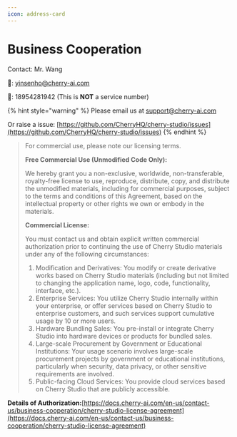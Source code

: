 ```yaml
---
icon: address-card
---
```


# Business Cooperation

Contact: Mr. Wang

📮: yinsenho@cherry-ai.com

📱: 18954281942 (This is **NOT** a service number)

{% hint style="warning" %}
Please email us at support@cherry-ai.com

Or raise a issue: [https://github.com/CherryHQ/cherry-studio/issues](https://github.com/CherryHQ/cherry-studio/issues)
{% endhint %}

> For commercial use, please note our licensing terms.
>
> **Free Commercial Use (Unmodified Code Only):**
>
> We hereby grant you a non-exclusive, worldwide, non-transferable, royalty-free license to use, reproduce, distribute, copy, and distribute the unmodified materials, including for commercial purposes, subject to the terms and conditions of this Agreement, based on the intellectual property or other rights we own or embody in the materials.
>
> **Commercial License:**
>
> You must contact us and obtain explicit written commercial authorization prior to continuing the use of Cherry Studio materials under any of the following circumstances:
>
> 1. Modification and Derivatives: You modify or create derivative works based on Cherry Studio materials (including but not limited to changing the application name, logo, code, functionality, interface, etc.).
> 2. Enterprise Services: You utilize Cherry Studio internally within your enterprise, or offer services based on Cherry Studio to enterprise customers, and such services support cumulative usage by 10 or more users.
> 3. Hardware Bundling Sales: You pre-install or integrate Cherry Studio into hardware devices or products for bundled sales.
> 4. Large-scale Procurement by Government or Educational Institutions: Your usage scenario involves large-scale procurement projects by government or educational institutions, particularly when security, data privacy, or other sensitive requirements are involved.
> 5. Public-facing Cloud Services: You provide cloud services based on Cherry Studio that are publicly accessible.

**Details of Authorization:**[https://docs.cherry-ai.com/en-us/contact-us/business-cooperation/cherry-studio-license-agreement](https://docs.cherry-ai.com/en-us/contact-us/business-cooperation/cherry-studio-license-agreement)



